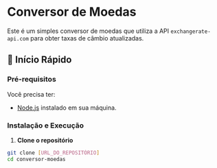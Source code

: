 # Conversor de Moedas

Este é um simples conversor de moedas que utiliza a API `exchangerate-api.com` para obter taxas de câmbio atualizadas.

## 🚀 Início Rápido

### Pré-requisitos

Você precisa ter:

- [Node.js](https://nodejs.org/en/download/) instalado em sua máquina.

### Instalação e Execução

1. **Clone o repositório**

```bash
git clone [URL_DO_REPOSITÓRIO]
cd conversor-moedas
